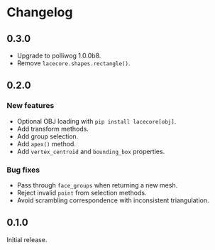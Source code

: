 # Changelog

## 0.3.0

- Upgrade to polliwog 1.0.0b8.
- Remove `lacecore.shapes.rectangle()`.

## 0.2.0

### New features

- Optional OBJ loading with `pip install lacecore[obj]`.
- Add transform methods.
- Add group selection.
- Add `apex()` method.
- Add `vertex_centroid` and `bounding_box` properties.

### Bug fixes

- Pass through `face_groups` when returning a new mesh.
- Reject invalid `point` from selection methods.
- Avoid scrambling correspondence with inconsistent triangulation.


## 0.1.0

Initial release.
